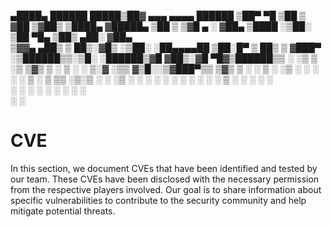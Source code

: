 
 ▄████▄    ██████   █████▒██▓    ▄▄▄       ▄▄▄▄     ██████ 
▒██▀ ▀█  ▒██    ▒ ▓██   ▒▓██▒   ▒████▄    ▓█████▄ ▒██    ▒ 
▒▓█    ▄ ░ ▓██▄   ▒████ ░▒██░   ▒██  ▀█▄  ▒██▒ ▄██░ ▓██▄   
▒▓▓▄ ▄██▒  ▒   ██▒░▓█▒  ░▒██░   ░██▄▄▄▄██ ▒██░█▀    ▒   ██▒
▒ ▓███▀ ░▒██████▒▒░▒█░   ░██████▒▓█   ▓██▒░▓█  ▀█▓▒██████▒▒
░ ░▒ ▒  ░▒ ▒▓▒ ▒ ░ ▒ ░   ░ ▒░▓  ░▒▒   ▓▒█░░▒▓███▀▒▒ ▒▓▒ ▒ ░
  ░  ▒   ░ ░▒  ░ ░ ░     ░ ░ ▒  ░ ▒   ▒▒ ░▒░▒   ░ ░ ░▒  ░ ░
░        ░  ░  ░   ░ ░     ░ ░    ░   ▒    ░    ░ ░  ░  ░  
░ ░            ░             ░  ░     ░  ░ ░            ░  
░                                               ░          


# CVE
In this section, we document CVEs that have been identified and tested by our team. These CVEs have been disclosed with the necessary permission from the respective players involved. Our goal is to share information about specific vulnerabilities to contribute to the security community and help mitigate potential threats.

